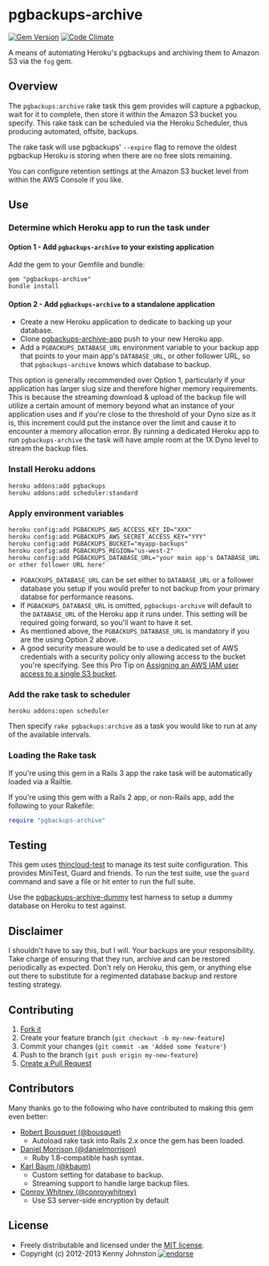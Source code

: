 # pgbackups-archive

[![Gem Version](https://badge.fury.io/rb/pgbackups-archive.svg)](http://badge.fury.io/rb/pgbackups-archive)
[![Code Climate](https://codeclimate.com/github/kjohnston/pgbackups-archive/badges/gpa.svg)](https://codeclimate.com/github/kjohnston/pgbackups-archive)

A means of automating Heroku's pgbackups and archiving them to Amazon S3 via the `fog` gem.

## Overview

The `pgbackups:archive` rake task this gem provides will capture a pgbackup, wait for it to complete, then store it within the Amazon S3 bucket you specify.  This rake task can be scheduled via the Heroku Scheduler, thus producing automated, offsite, backups.

The rake task will use pgbackups' `--expire` flag to remove the oldest pgbackup Heroku is storing when there are no free slots remaining.

You can configure retention settings at the Amazon S3 bucket level from within the AWS Console if you like.

## Use

### Determine which Heroku app to run the task under

#### Option 1 - Add `pgbackups-archive` to your existing application

Add the gem to your Gemfile and bundle:

    gem "pgbackups-archive"
    bundle install

#### Option 2 - Add `pgbackups-archive` to a standalone application

* Create a new Heroku application to dedicate to backing up your database.
* Clone [pgbackups-archive-app](https://github.com/kjohnston/pgbackups-archive) push to your new Heroku app.
* Add a `PGBACKUPS_DATABASE_URL` environment variable to your backup app that points to your main app's `DATABASE_URL`, or other follower URL, so that `pgbackups-archive` knows which database to backup.

This option is generally recommended over Option 1, particularly if your application has larger slug size and therefore higher memory requirements.  This is because the streaming download & upload of the backup file will utilize a certain amount of memory beyond what an instance of your application uses and if you're close to the threshold of your Dyno size as it is, this increment could put the instance over the limit and cause it to encounter a memory allocation error.  By running a dedicated Heroku app to run `pgbackups-archive` the task will have ample room at the 1X Dyno level to stream the backup files.

### Install Heroku addons

    heroku addons:add pgbackups
    heroku addons:add scheduler:standard

### Apply environment variables

    heroku config:add PGBACKUPS_AWS_ACCESS_KEY_ID="XXX"
    heroku config:add PGBACKUPS_AWS_SECRET_ACCESS_KEY="YYY"
    heroku config:add PGBACKUPS_BUCKET="myapp-backups"
    heroku config:add PGBACKUPS_REGION="us-west-2"
    heroku config:add PGBACKUPS_DATABASE_URL="your main app's DATABASE_URL or other follower URL here"

* `PGBACKUPS_DATABASE_URL` can be set either to `DATABASE_URL` or a follower database you setup if you would prefer to not backup from your primary databse for performance reasons.
* If `PGBACKUPS_DATABASE_URL` is omitted, `pgbackups-archive` will default to the `DATABASE_URL` of the Heroku app it runs under.  This setting will be required going forward, so you'll want to have it set.
* As mentioned above, the `PGBACKUPS_DATABASE_URL` is mandatory if you are the using Option 2 above.
* A good security measure would be to use a dedicated set of AWS credentials with a security policy only allowing access to the bucket you're specifying.  See this Pro Tip on [Assigning an AWS IAM user access to a single S3 bucket](http://coderwall.com/p/dwhlma).

### Add the rake task to scheduler

    heroku addons:open scheduler

Then specify `rake pgbackups:archive` as a task you would like to run at any of the available intervals.

### Loading the Rake task

If you're using this gem in a Rails 3 app the rake task will be automatically loaded via a Railtie.

If you're using this gem with a Rails 2 app, or non-Rails app, add the following to your Rakefile:

```ruby
require "pgbackups-archive"
```

## Testing

This gem uses [thincloud-test](https://github.com/newleaders/thincloud-test) to manage its test suite configuration.  This provides MiniTest, Guard and friends.  To run the test suite, use the `guard` command and save a file or hit enter to run the full suite.

Use the [pgbackups-archive-dummy](https://github.com/kjohnston/pgbackups-archive-dummy) test harness to setup a dummy database on Heroku to test against.

## Disclaimer

I shouldn't have to say this, but I will.  Your backups are your responsibility.  Take charge of ensuring that they run, archive and can be restored periodically as expected.  Don't rely on Heroku, this gem, or anything else out there to substitute for a regimented database backup and restore testing strategy.

## Contributing

1. [Fork it](https://github.com/kjohnston/pgbackups-archive/fork_select)
2. Create your feature branch (`git checkout -b my-new-feature`)
3. Commit your changes (`git commit -am 'Added some feature'`)
4. Push to the branch (`git push origin my-new-feature`)
5. [Create a Pull Request](https://github.com/kjohnston/pgbackups-archive/pull/new)

## Contributors

Many thanks go to the following who have contributed to making this gem even better:

* [Robert Bousquet (@bousquet)](https://github.com/bousquet)
  * Autoload rake task into Rails 2.x once the gem has been loaded.
* [Daniel Morrison (@danielmorrison)](https://github.com/danielmorrison)
  * Ruby 1.8-compatible hash syntax.
* [Karl Baum (@kbaum)](https://github.com/kbaum)
  * Custom setting for database to backup.
  * Streaming support to handle large backup files.
* [Conroy Whitney (@conroywhitney)](https://github.com/conroywhitney)
  * Use S3 server-side encryption by default

## License

* Freely distributable and licensed under the [MIT license](http://kjohnston.mit-license.org/license.html).
* Copyright (c) 2012-2013 Kenny Johnston [![endorse](http://api.coderwall.com/kjohnston/endorsecount.png)](http://coderwall.com/kjohnston)
